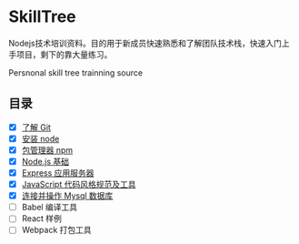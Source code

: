 # SkillTree

Nodejs技术培训资料。目的用于新成员快速熟悉和了解团队技术栈，快速入门上手项目，剩下的靠大量练习。

Persnonal skill tree trainning source

## 目录

- [x] [了解 Git](https://github.com/timnity/SkillTree/blob/master/Git/Outline.md)
- [x] [安装 node](https://github.com/timnity/SkillTree/blob/master/NodeInstall/Outline.md)
- [x] [包管理器 npm](https://github.com/timnity/SkillTree/blob/master/NPM/Outline.md)
- [x] [Node.js 基础](https://github.com/timnity/SkillTree/blob/master/NodeBase/Outline.md)
- [x] [Express 应用服务器](https://github.com/timnity/SkillTree/blob/master/ExpressServer/Outline.md)
- [x] [JavaScript 代码风格规范及工具](https://github.com/timnity/SkillTree/blob/master/CodeFormat/Outline.md)
- [x] [连接并操作 Mysql 数据库](https://github.com/timnity/SkillTree/blob/master/Database/Outline.md)
- [ ] Babel 编译工具
- [ ] React 样例
- [ ] Webpack 打包工具
